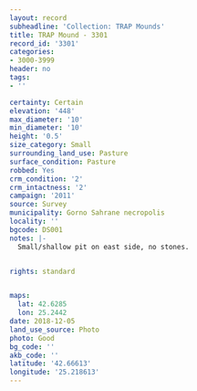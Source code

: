 ```yaml
---
layout: record
subheadline: 'Collection: TRAP Mounds'
title: TRAP Mound - 3301
record_id: '3301'
categories:
- 3000-3999
header: no
tags:
- ''

certainty: Certain
elevation: '448'
max_diameter: '10'
min_diameter: '10'
height: '0.5'
size_category: Small
surrounding_land_use: Pasture
surface_condition: Pasture
robbed: Yes
crm_condition: '2'
crm_intactness: '2'
campaign: '2011'
source: Survey
municipality: Gorno Sahrane necropolis
locality: ''
bgcode: DS001
notes: |-
  Small/shallow pit on east side, no stones.


rights: standard


maps:
  lat: 42.6285
  lon: 25.2442
date: 2018-12-05
land_use_source: Photo
photo: Good
bg_code: ''
akb_code: ''
latitude: '42.66613'
longitude: '25.218613'
---
```

